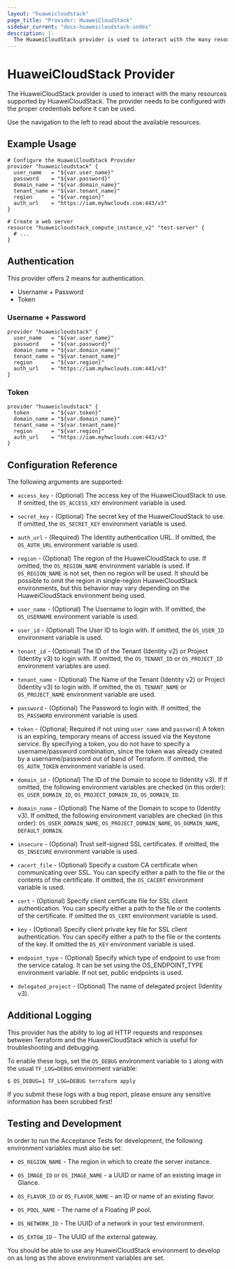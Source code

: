 ```yaml
---
layout: "huaweicloudstack"
page_title: "Provider: HuaweiCloudStack"
sidebar_current: "docs-huaweicloudstack-index"
description: |-
  The HuaweiCloudStack provider is used to interact with the many resources supported by HuaweiCloudStack. The provider needs to be configured with the proper credentials before it can be used.
---
```


# HuaweiCloudStack Provider

The HuaweiCloudStack provider is used to interact with the
many resources supported by HuaweiCloudStack. The provider needs to be configured
with the proper credentials before it can be used.

Use the navigation to the left to read about the available resources.

## Example Usage

```hcl
# Configure the HuaweiCloudStack Provider
provider "huaweicloudstack" {
  user_name   = "${var.user_name}"
  password    = "${var.password}"
  domain_name = "${var.domain_name}"
  tenant_name = "${var.tenant_name}"
  region      = "${var.region}"
  auth_url    = "https://iam.myhwclouds.com:443/v3"
}

# Create a web server
resource "huaweicloudstack_compute_instance_v2" "test-server" {
  # ...
}
```

## Authentication

This provider offers 2 means for authentication.

- Username + Password
- Token

### Username + Password

```hcl
provider "huaweicloudstack" {
  user_name   = "${var.user_name}"
  password    = "${var.password}"
  domain_name = "${var.domain_name}"
  tenant_name = "${var.tenant_name}"
  region      = "${var.region}"
  auth_url    = "https://iam.myhwclouds.com:443/v3"
}
```

### Token

```hcl
provider "huaweicloudstack" {
  token       = "${var.token}"
  domain_name = "${var.domain_name}"
  tenant_name = "${var.tenant_name}"
  region      = "${var.region}"
  auth_url    = "https://iam.myhwclouds.com:443/v3"
}
```


## Configuration Reference

The following arguments are supported:

* `access_key` - (Optional) The access key of the HuaweiCloudStack to use.
  If omitted, the `OS_ACCESS_KEY` environment variable is used.

* `secret_key` - (Optional) The secret key of the HuaweiCloudStack to use.
  If omitted, the `OS_SECRET_KEY` environment variable is used.

* `auth_url` - (Required) The Identity authentication URL. If omitted, the
  `OS_AUTH_URL` environment variable is used.

* `region` - (Optional) The region of the HuaweiCloudStack to use. If omitted,
  the `OS_REGION_NAME` environment variable is used. If `OS_REGION_NAME` is
  not set, then no region will be used. It should be possible to omit the
  region in single-region HuaweiCloudStack environments, but this behavior may vary
  depending on the HuaweiCloudStack environment being used.

* `user_name` - (Optional) The Username to login with. If omitted, the
  `OS_USERNAME` environment variable is used.

* `user_id` - (Optional) The User ID to login with. If omitted, the
  `OS_USER_ID` environment variable is used.

* `tenant_id` - (Optional) The ID of the Tenant (Identity v2) or Project
  (Identity v3) to login with. If omitted, the `OS_TENANT_ID` or
  `OS_PROJECT_ID` environment variables are used.

* `tenant_name` - (Optional) The Name of the Tenant (Identity v2) or Project
  (Identity v3) to login with. If omitted, the `OS_TENANT_NAME` or
  `OS_PROJECT_NAME` environment variable are used.

* `password` - (Optional) The Password to login with. If omitted, the
  `OS_PASSWORD` environment variable is used.

* `token` - (Optional; Required if not using `user_name` and `password`)
  A token is an expiring, temporary means of access issued via the Keystone
  service. By specifying a token, you do not have to specify a username/password
  combination, since the token was already created by a username/password out of
  band of Terraform. If omitted, the `OS_AUTH_TOKEN` environment variable is used.

* `domain_id` - (Optional) The ID of the Domain to scope to (Identity v3). If
  If omitted, the following environment variables are checked (in this order):
  `OS_USER_DOMAIN_ID`, `OS_PROJECT_DOMAIN_ID`, `OS_DOMAIN_ID`.

* `domain_name` - (Optional) The Name of the Domain to scope to (Identity v3).
  If omitted, the following environment variables are checked (in this order):
  `OS_USER_DOMAIN_NAME`, `OS_PROJECT_DOMAIN_NAME`, `OS_DOMAIN_NAME`,
  `DEFAULT_DOMAIN`.

* `insecure` - (Optional) Trust self-signed SSL certificates. If omitted, the
  `OS_INSECURE` environment variable is used.

* `cacert_file` - (Optional) Specify a custom CA certificate when communicating
  over SSL. You can specify either a path to the file or the contents of the
  certificate. If omitted, the `OS_CACERT` environment variable is used.

* `cert` - (Optional) Specify client certificate file for SSL client
  authentication. You can specify either a path to the file or the contents of
  the certificate. If omitted the `OS_CERT` environment variable is used.

* `key` - (Optional) Specify client private key file for SSL client
  authentication. You can specify either a path to the file or the contents of
  the key. If omitted the `OS_KEY` environment variable is used.

* `endpoint_type` - (Optional) Specify which type of endpoint to use from the
  service catalog. It can be set using the OS_ENDPOINT_TYPE environment
  variable. If not set, public endpoints is used.

* `delegated_project` - (Optional) The name of delegated project (Identity v3).

## Additional Logging

This provider has the ability to log all HTTP requests and responses between
Terraform and the HuaweiCloudStack which is useful for troubleshooting and
debugging.

To enable these logs, set the `OS_DEBUG` environment variable to `1` along
with the usual `TF_LOG=DEBUG` environment variable:

```shell
$ OS_DEBUG=1 TF_LOG=DEBUG terraform apply
```

If you submit these logs with a bug report, please ensure any sensitive
information has been scrubbed first!

## Testing and Development

In order to run the Acceptance Tests for development, the following environment
variables must also be set:

* `OS_REGION_NAME` - The region in which to create the server instance.

* `OS_IMAGE_ID` or `OS_IMAGE_NAME` - a UUID or name of an existing image in
    Glance.

* `OS_FLAVOR_ID` or `OS_FLAVOR_NAME` - an ID or name of an existing flavor.

* `OS_POOL_NAME` - The name of a Floating IP pool.

* `OS_NETWORK_ID` - The UUID of a network in your test environment.

* `OS_EXTGW_ID` - The UUID of the external gateway.

You should be able to use any HuaweiCloudStack environment to develop on as long as the
above environment variables are set.
